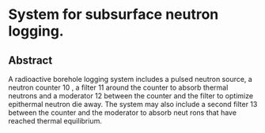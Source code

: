 # System for subsurface neutron logging.

## Abstract
A radioactive borehole logging system includes a pulsed neutron source, a neutron counter 10 , a filter 11 around the counter to absorb thermal neutrons and a moderator 12 between the counter and the filter to optimize epithermal neutron die away. The system may also include a second filter 13 between the counter and the moderator to absorb neut rons that have reached thermal equilibrium.
